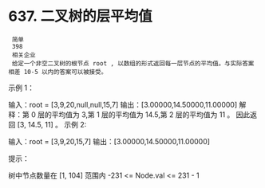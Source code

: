 # 637. 二叉树的层平均值
     简单
     398
     相关企业
     给定一个非空二叉树的根节点 root , 以数组的形式返回每一层节点的平均值。与实际答案相差 10-5 以内的答案可以被接受。



示例 1：



输入：root = [3,9,20,null,null,15,7]
输出：[3.00000,14.50000,11.00000]
解释：第 0 层的平均值为 3,第 1 层的平均值为 14.5,第 2 层的平均值为 11 。
因此返回 [3, 14.5, 11] 。
示例 2:



输入：root = [3,9,20,15,7]
输出：[3.00000,14.50000,11.00000]


提示：

树中节点数量在 [1, 104] 范围内
-231 <= Node.val <= 231 - 1
